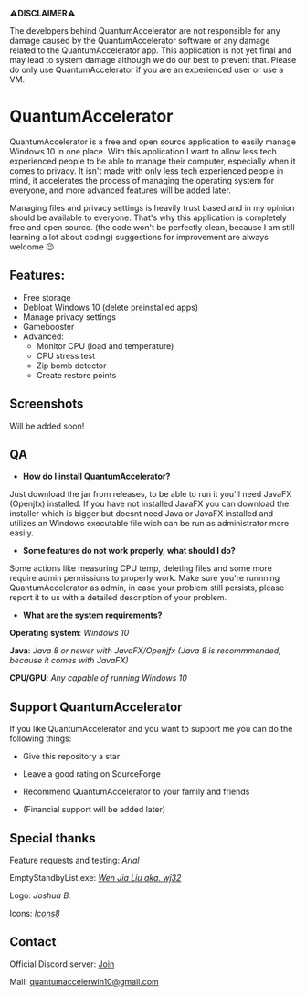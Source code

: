  ⚠**DISCLAIMER**⚠

The developers behind QuantumAccelerator are not responsible for any damage caused by the QuantumAccelerator software or any damage related to the QuantumAccelerator app. 
This application is not yet final and may lead to system damage although we do our best to prevent that. Please do only use QuantumAccelerator if you are an experienced user or use a VM.

# QuantumAccelerator

QuantumAccelerator is a free and open source application to easily manage Windows 10 in one place.
With this application I want to allow less tech experienced people to be able to manage their computer, especially when it comes to privacy. It isn't made with only less tech experienced people in mind, it accelerates the process of managing the operating system for everyone, and more advanced features will be added later.

Managing files and privacy settings is heavily trust based and in my opinion should be available to everyone. That's why this application is completely free and open source. (the code won't be perfectly clean, because I am still learning a lot about coding) suggestions for improvement are always welcome 😉


## Features:
   * Free storage
   * Debloat Windows 10 (delete preinstalled apps)
   * Manage privacy settings
   * Gamebooster
   * Advanced:
     * Monitor CPU (load and temperature)
     * CPU stress test
     * Zip bomb detector
     * Create restore points

## Screenshots

Will be added soon!

## QA

 * **How do I install QuantumAccelerator?**

Just download the jar from releases, to be able to run it you'll need JavaFX (Openjfx) installed. If you have not installed JavaFX you can download the installer which is bigger but doesnt need Java or JavaFX installed and utilizes an Windows executable file wich can be run as administrator more easily.

* **Some features do not work properly, what should I do?**

Some actions like measuring CPU temp, deleting files and some more require admin permissions to properly work. Make sure you're runnning QuantumAccelerator as admin, in case your problem still persists, please report it to us with a detailed description of your problem.

* **What are the system requirements?**

**Operating system**: *Windows 10*

**Java**: *Java 8 or newer with JavaFX/Openjfx (Java 8 is recommmended, because it comes with JavaFX)*

**CPU/GPU**: *Any capable of running Windows 10*


## Support QuantumAccelerator

If you like QuantumAccelerator and you want to support me you can do the following things:

* Give this repository a star

* Leave a good rating on SourceForge

* Recommend QuantumAccelerator to your family and friends

* (Financial support will be added later)


## Special thanks

Feature requests and testing:              *Arial*

EmptyStandbyList.exe:                      <a href="https://github.com/wj32" URL> *Wen Jia Liu aka. wj32* </a> <!-- link to wj32's github -->

Logo:                                       *Joshua B.*

Icons:                                     <a href="https://icons8.com/" URL> *Icons8* </a>

## Contact
Official Discord server: <a href="https://discord.gg/ERVeQdmt" URL>Join</a> <!-- Discord invitation link -->

Mail: quantumaccelerwin10@gmail.com
